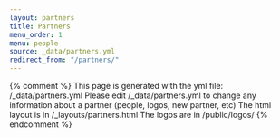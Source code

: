 ```yaml
---
layout: partners
title: Partners
menu_order: 1
menu: people
source: _data/partners.yml
redirect_from: "/partners/"
---
```


{% comment %}
    This page is generated with the yml file:  /_data/partners.yml
    Please edit /_data/partners.yml to change any information about a partner (people, logos,  new partner, etc)
    The html layout is in /_layouts/partners.html
    The logos are in /public/logos/
{% endcomment %}

